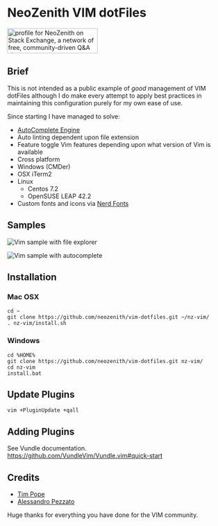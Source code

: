# NeoZenith VIM dotFiles

<a href="https://stackexchange.com/users/309684">
<img src="https://stackexchange.com/users/flair/309684.png" width="208" height="58" alt="profile for NeoZenith on Stack Exchange, a network of free, community-driven Q&amp;A sites" title="profile for NeoZenith on Stack Exchange, a network of free, community-driven Q&amp;A sites">
</a>

## Brief
This is not intended as a public example of *good* management of VIM dotFiles 
although I do make every attempt to apply best practices in maintaining this 
configuration purely for my own ease of use.

Since starting I have managed to solve:
 - [AutoComplete Engine](https://github.com/Valloric/YouCompleteMe)
 - Auto linting dependent upon file extension
 - Feature toggle Vim features depending upon what version of Vim is available
 - Cross platform
  - Windows (CMDer)
  - OSX iTerm2
  - Linux
    - Centos 7.2
    - OpenSUSE LEAP 42.2
 - Custom fonts and icons via [Nerd Fonts](https://github.com/ryanoasis/nerd-fonts)


## Samples

![Vim sample with file explorer][sample1]

![Vim sample with autocomplete][sample2]


[sample1]: https://raw.githubusercontent.com/neozenith/vim-dotfiles/master/screenshots/example1.png
[sample2]: https://raw.githubusercontent.com/neozenith/vim-dotfiles/master/screenshots/example2.png

## Installation
### Mac OSX
```
cd ~
git clone https://github.com/neozenith/vim-dotfiles.git ~/nz-vim/
. nz-vim/install.sh
```
### Windows
```
cd %HOME%
git clone https://github.com/neozenith/vim-dotfiles.git nz-vim/
cd nz-vim
install.bat
```

## Update Plugins
```
vim +PluginUpdate +qall
```

## Adding Plugins
See Vundle documentation.
https://github.com/VundleVim/Vundle.vim#quick-start

## Credits
- [Tim Pope](https://github.com/tpope)
- [Alessandro Pezzato](https://github.com/alepez)

Huge thanks for everything you have done for the VIM community.
